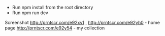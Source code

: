 

* Run npm install from the root directory
* Run npm run dev

Screenshot
http://prntscr.com/e92xv1 , http://prntscr.com/e92yh0 - home page
http://prntscr.com/e92y54 - my collection

